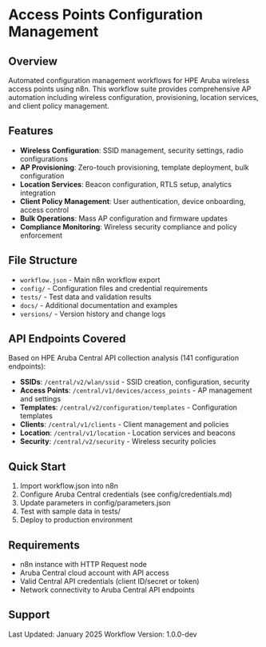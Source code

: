 # Access Points Configuration Management

## Overview
Automated configuration management workflows for HPE Aruba wireless access points using n8n. This workflow suite provides comprehensive AP automation including wireless configuration, provisioning, location services, and client policy management.

## Features
- **Wireless Configuration**: SSID management, security settings, radio configurations
- **AP Provisioning**: Zero-touch provisioning, template deployment, bulk configuration
- **Location Services**: Beacon configuration, RTLS setup, analytics integration
- **Client Policy Management**: User authentication, device onboarding, access control
- **Bulk Operations**: Mass AP configuration and firmware updates
- **Compliance Monitoring**: Wireless security compliance and policy enforcement

## File Structure
- `workflow.json` - Main n8n workflow export
- `config/` - Configuration files and credential requirements
- `tests/` - Test data and validation results
- `docs/` - Additional documentation and examples
- `versions/` - Version history and change logs

## API Endpoints Covered
Based on HPE Aruba Central API collection analysis (141 configuration endpoints):
- **SSIDs**: `/central/v2/wlan/ssid` - SSID creation, configuration, security
- **Access Points**: `/central/v1/devices/access_points` - AP management and settings
- **Templates**: `/central/v2/configuration/templates` - Configuration templates
- **Clients**: `/central/v1/clients` - Client management and policies
- **Location**: `/central/v1/location` - Location services and beacons
- **Security**: `/central/v2/security` - Wireless security policies

## Quick Start
1. Import workflow.json into n8n
2. Configure Aruba Central credentials (see config/credentials.md)
3. Update parameters in config/parameters.json
4. Test with sample data in tests/
5. Deploy to production environment

## Requirements
- n8n instance with HTTP Request node
- Aruba Central cloud account with API access
- Valid Central API credentials (client ID/secret or token)
- Network connectivity to Aruba Central API endpoints

## Support
Last Updated: January 2025
Workflow Version: 1.0.0-dev